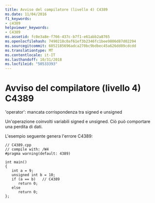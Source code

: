 ```yaml
---
title: Avviso del compilatore (livello 4) C4389
ms.date: 11/04/2016
f1_keywords:
- c4389
helpviewer_keywords:
- C4389
ms.assetid: fc0e3a8e-f766-437c-b7f1-e61abb2a8765
ms.openlocfilehash: 7490218c0af61ef3b2346fc1bee9806d87d02294
ms.sourcegitcommit: 6052185696adca270bc9bdbec45a626dd89cdcdd
ms.translationtype: MT
ms.contentlocale: it-IT
ms.lasthandoff: 10/31/2018
ms.locfileid: "50533393"
---
```

# <a name="compiler-warning-level-4-c4389"></a>Avviso del compilatore (livello 4) C4389

'operator': mancata corrispondenza tra signed e unsigned

Un'operazione coinvolti variabili signed e unsigned. Ciò può comportare una perdita di dati.

L'esempio seguente genera l'errore C4389:

```
// C4389.cpp
// compile with: /W4
#pragma warning(default: 4389)

int main()
{
   int a = 9;
   unsigned int b = 10;
   if (a == b)   // C4389
      return 0;
   else
      return 0;
};
```